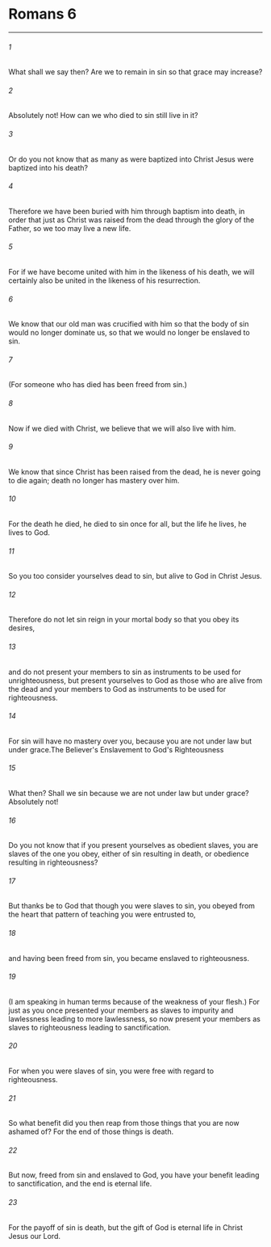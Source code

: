 # Romans 6
***



###### 1 
What shall we say then? Are we to remain in sin so that grace may increase? 

###### 2 
Absolutely not! How can we who died to sin still live in it? 

###### 3 
Or do you not know that as many as were baptized into Christ Jesus were baptized into his death? 

###### 4 
Therefore we have been buried with him through baptism into death, in order that just as Christ was raised from the dead through the glory of the Father, so we too may live a new life. 

###### 5 
For if we have become united with him in the likeness of his death, we will certainly also be united in the likeness of his resurrection. 

###### 6 
We know that our old man was crucified with him so that the body of sin would no longer dominate us, so that we would no longer be enslaved to sin. 

###### 7 
(For someone who has died has been freed from sin.) 

###### 8 
Now if we died with Christ, we believe that we will also live with him. 

###### 9 
We know that since Christ has been raised from the dead, he is never going to die again; death no longer has mastery over him. 

###### 10 
For the death he died, he died to sin once for all, but the life he lives, he lives to God. 

###### 11 
So you too consider yourselves dead to sin, but alive to God in Christ Jesus. 

###### 12 
Therefore do not let sin reign in your mortal body so that you obey its desires, 

###### 13 
and do not present your members to sin as instruments to be used for unrighteousness, but present yourselves to God as those who are alive from the dead and your members to God as instruments to be used for righteousness. 

###### 14 
For sin will have no mastery over you, because you are not under law but under grace.The Believer's Enslavement to God's Righteousness 

###### 15 
What then? Shall we sin because we are not under law but under grace? Absolutely not! 

###### 16 
Do you not know that if you present yourselves as obedient slaves, you are slaves of the one you obey, either of sin resulting in death, or obedience resulting in righteousness? 

###### 17 
But thanks be to God that though you were slaves to sin, you obeyed from the heart that pattern of teaching you were entrusted to, 

###### 18 
and having been freed from sin, you became enslaved to righteousness. 

###### 19 
(I am speaking in human terms because of the weakness of your flesh.) For just as you once presented your members as slaves to impurity and lawlessness leading to more lawlessness, so now present your members as slaves to righteousness leading to sanctification. 

###### 20 
For when you were slaves of sin, you were free with regard to righteousness. 

###### 21 
So what benefit did you then reap from those things that you are now ashamed of? For the end of those things is death. 

###### 22 
But now, freed from sin and enslaved to God, you have your benefit leading to sanctification, and the end is eternal life. 

###### 23 
For the payoff of sin is death, but the gift of God is eternal life in Christ Jesus our Lord.
